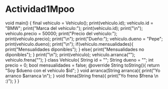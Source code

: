 # Actividad1Mpoo
void main() {  final vehiculo = Vehiculo();  print(vehiculo.id);  vehiculo.id = "BMW"; print("Marca del vehiculo:"); print(vehiculo.id); print("\n");  vehiculo.precio = 50000; print("Precio del vehiculo:"); print(vehiculo.precio); print("\n");  print("Dueño:"); vehiculo.dueno = "Pepe"; print(vehiculo.dueno); print("\n"); if(vehiculo.mensualidades){ print("Mensualidades diponibles");           } else{ print("Mensualidades no diponibles");          } print("\n");   print(vehiculo);  vehiculo.arranca(""); vehiculo.frena("");  }  class Vehiculo{   String id = "";   String dueno = "";   int precio = 0;   bool mensualidades = false;   @override   String toString(){     return "Soy $dueno con el vehiculo $id";   }    void arranca(String arranca){     print("Yo arranco $arranca \n");   }   void frena(String frena){     print("Yo freno $frena \n :)");   } }
